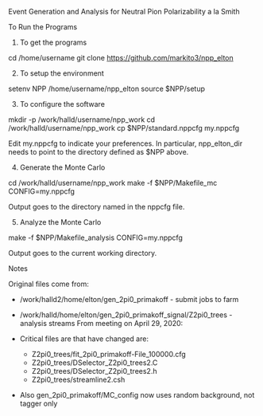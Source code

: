 Event Generation and Analysis for Neutral Pion Polarizability a la Smith

To Run the Programs

1) To get the programs

cd /home/username
git clone https://github.com/markito3/npp_elton

2) To setup the environment

setenv NPP /home/username/npp_elton
source $NPP/setup

3) To configure the software

mkdir -p /work/halld/username/npp_work
cd /work/halld/username/npp_work
cp $NPP/standard.nppcfg my.nppcfg

Edit my.nppcfg to indicate your preferences. In particular, npp_elton_dir needs to point to the directory defined as $NPP above.

4) Generate the Monte Carlo

cd /work/halld/username/npp_work
make -f $NPP/Makefile_mc CONFIG=my.nppcfg

Output goes to the directory named in the nppcfg file.

5) Analyze the Monte Carlo

make -f $NPP/Makefile_analysis CONFIG=my.nppcfg

Output goes to the current working directory.

Notes

Original files come from:

* /work/halld2/home/elton/gen_2pi0_primakoff - submit jobs to farm
* /work/halld/home/elton/gen_2pi0_primakoff_signal/Z2pi0_trees - analysis streams
From meeting on April 29, 2020:

* Critical files are that have changed are:
    * Z2pi0_trees/fit_2pi0_primakoff-File_100000.cfg
    * Z2pi0_trees/DSelector_Z2pi0_trees2.C
    * Z2pi0_trees/DSelector_Z2pi0_trees2.h
    * Z2pi0_trees/streamline2.csh
* Also gen_2pi0_primakoff/MC_config now uses random background, not tagger only
